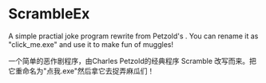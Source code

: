 # ScrambleEx

A simple practial joke program rewrite from Petzold's <Scramble>. You can rename it as "click_me.exe" and use it to make fun of muggles!

一个简单的恶作剧程序，由Charles Petzold的经典程序 Scramble 改写而来。把它重命名为"点我.exe"然后拿它去捉弄麻瓜们！

